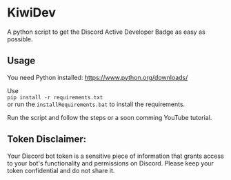 
# KiwiDev

A python script to get the Discord Active Developer Badge as easy as possible.

## Usage

You need Python installed: https://www.python.org/downloads/


Use\
```pip install -r requirements.txt```\
or run the `installRequirements.bat` to install the requirements.

Run the script and follow the steps or a soon comming YouTube tutorial.





## Token Disclaimer:
Your Discord bot token is a sensitive piece of information that grants access to your bot's functionality and permissions on Discord. Please keep your token confidential and do not share it.

